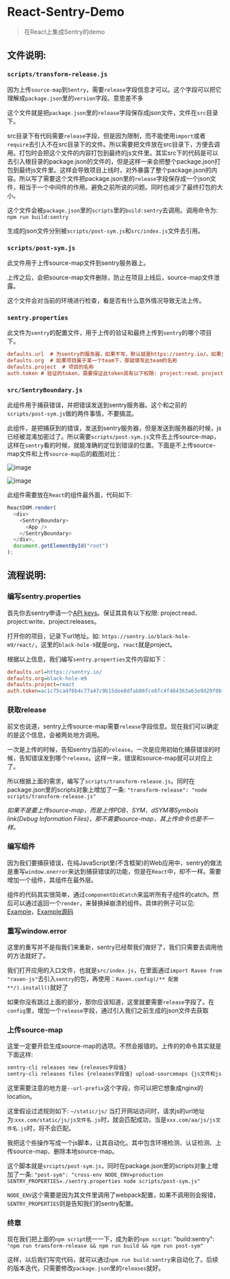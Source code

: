 # React-Sentry-Demo

> 在React上集成Sentry的demo

## 文件说明:

### `scripts/transform-release.js`

因为上传`source-map`到`Sentry`，需要`release`字段信息才可以。这个字段可以把它理解成`package.json`里的`version`字段。意思差不多

这个文件就是把`package.json`里的`release`字段保存成json文件，文件在`src`目录下。

src目录下有代码需要`release`字段，但是因为限制，而不能使用`import`或者`require`去引入不在src目录下的文件。所以需要把文件放在src目录下，方便去调用。打包时会把这个文件的内容打包到最终的js文件里。其实src下的代码是可以去引入根目录的package.json的文件的，但是这样一来会把整个package.json打包到最终js文件里。这样会导致项目上线时，对外暴露了整个package.json的内容。所以写了需要这个文件把package.json里的`release`字段保存成一个json文件，相当于一个中间件的作用。避免之前所说的问题。同时也减少了最终打包的大小。

这个文件会被`package.json`里的`scripts`里的`build:sentry`去调用。调用命令为: `npm run build:sentry`

生成的json文件分别被`scripts/post-sym.js`和`src/index.js`文件去引用。

### `scripts/post-sym.js`

此文件用于上传source-map文件到sentry服务器上。

上传之后，会把source-map文件删除，防止在项目上线后，source-map文件泄露。

这个文件会对当前的环境进行检查，看是否有什么意外情况导致无法上传。

### `sentry.properties`

此文件为`sentry`的配置文件，用于上传的验证和最终上传到`sentry`的哪个项目下。

```ini
defaults.url  # 为sentry的服务器，如果不写，默认就是https://sentry.io/。如果公司内网有搭建此项目，这里把地址更换下就好。
defaults.org  # 如果项目属于某一个team下，那就填写此team的名称
defaults.project  # 项目的名称
auth.token # 验证的token，需要保证此token具有以下权限: project:read、project:write、project:releases
```

### `src/SentryBoundary.js`

此组件用于捕获错误，并把错误发送到sentry服务器。这个和之前的`scripts/post-sym.js`做的两件事情，不要搞混。

此组件，是把捕获到的错误，发送到sentry服务器，但是发送到服务器的时候，js已经被混淆加密过了。所以需要`scripts/post-sym.js`文件去上传source-map，这样在`sentry`看的时候，就能准确的定位到错误的位置。下面是不上传source-map文件和上传`source-map`后的截图对比：

![image](https://user-images.githubusercontent.com/8198408/43457174-9945b152-94f8-11e8-9aca-e8ab4069444f.png)

![image](https://user-images.githubusercontent.com/8198408/43457143-823175d2-94f8-11e8-8140-f4e04708ad7e.png)

此组件需要放在`React`的组件最外面，代码如下:

```javascript
ReactDOM.render(
  <div>
    <SentryBoundary>
      <App />
    </SentryBoundary>
  </div>,
  document.getElementById("root")
);
```

## 流程说明:

### 编写sentry.properties

首先你去sentry申请一个[API keys](https://sentry.io/settings/account/api/auth-tokens/)。保证其具有以下权限: project:read、project:write、project:releases。

打开你的项目，记录下url地址。如: `https://sentry.io/black-hole-m9/react/`，这里的`black-hole-9`就是org，`react`就是project。

根据以上信息，我们编写`sentry.properties`文件内容如下：

```ini
defaults.url=https://sentry.io/
defaults.org=black-hole-m9
defaults.project=react
auth.token=ac1c75ca4f6b4c77a47c9b15dee8dfab86fce6fc4f484363a63e9d29f0bf6572
```

### 获取release

前文也说道，sentry上传source-map需要`release`字段信息。现在我们可以确定的是这个信息，会被两处地方调用。

一次是上传的时候，告知sentry当前的`release`。一次是应用初始化捕获错误的时候，告知错误发到哪个`release`。这样一来，错误和source-map就可以对应上了。

所以根据上面的需求，编写了`scripts/transform-release.js`。同时在package.json里的scripts对象上增加了一条: `"transform-release": "node scripts/transform-release.js"`

*如果不是要上传source-map，而是上传PDB、SYM、dSYM等Symbols link(Debug Information Files)，那不需要source-map，其上传命令也是不一样。*

### 编写组件

因为我们要捕获错误，在纯JavaScript里(不含框架)的Web应用中，sentry的做法是重写`window.onerror`来达到捕获错误的功能，但是在`React`中，却不一样。需要增加一个组件，其组件在最外层。

组件的代码其实很简单，通过`componentDidCatch`来监听所有子组件的catch。然后可以通过返回一个`render`，来替换掉崩溃的组件。具体的例子可以见: [Example](https://wiggly-power.glitch.me/)，[Example源码](https://glitch.com/edit/#!/wiggly-power)

### 重写window.error

这里的重写并不是指我们来重新，sentry已经帮我们做好了，我们只需要去调用他的方法就好了。

我们打开应用的入口文件，也就是`src/index.js`，在里面通过`import Raven from "raven-js"`去引入`sentry`的包，再使用：`Raven.config(/** 配置 **/).install()`就好了

如果你没有跳过上面的部分，那你应该知道，这里就要需要`release`字段了。在`config`里，增加一个`release`字段，通过引入我们之前生成的json文件去获取

### 上传source-map

这里一定要开启生成source-map的选项。不然会报错的。上传的的命令其实就是下面这样:

```sh
sentry-cli releases new {releases字段值}
sentry-cli releases files {releases字段值} upload-sourcemaps {js文件和js.map所在目录。如果没有找到，sentry会遍历其子目录} --url-prefix '~/{过滤规则}'`;
```

这里需要注意的地方是`--url-prefix`这个字段，你可以把它想象成nginx的location。

这里假设过滤规则如下: `~/static/js/` 当打开网站访问时，请求js的url地址为:`xxx.com/static/js/js文件名.js`时，就会匹配成功，当是`xxx.com/aa/js/js文件名.js`时，将不会匹配。

我把这个些操作写成一个js脚本，让其自动化。其中包含环境检测、认证检测、上传source-map、删除本地source-map。

这个脚本就是`srcipts/post-sym.js`，同时在package.json里的scripts对象上增加了一条:
 `"post-sym": "cross-env NODE_ENV=production SENTRY_PROPERTIES=./sentry.properties node scripts/post-sym.js"`

 `NODE_ENV`这个需要是因为其文件里调用了webpack配置，如果不调用则会报错，`SENTRY_PROPERTIES`则是告知我们的sentry配置。

 ### 终章

 现在我们把上面的`npm script`统一一下，成为新的`npm script`: "build:sentry": `"npm run transform-release && npm run build && npm run post-sym"`

 这样，以后我们写完代码，就可以通过`npm run build:sentry`来自动化了。后续的版本迭代，只需要修改`package.json`里的`releases`就好。